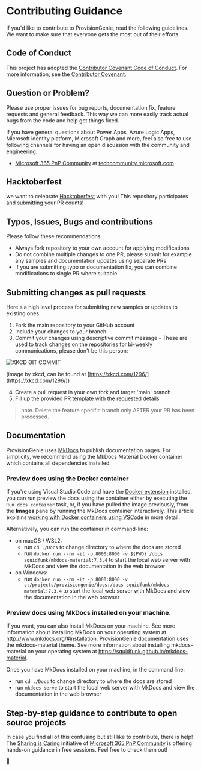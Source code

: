 # Contributing Guidance

If you'd like to contribute to ProvisionGenie, read the following guidelines. We want to make sure that everyone gets the most out of their efforts.

## Code of Conduct

This project has adopted the [Contributor Covenant Code of Conduct](https://github.com/ProvisionGenie/ProvisionGenie/blob/main/CODE_OF_CONDUCT.md).
For more information, see the [Contributor Covenant](https://www.contributor-covenant.org/).

## Question or Problem?

Please use proper issues for bug reports, documentation fix, feature requests and general feedback. This way we can more easily track actual bugs from the code and help get things fixed.

If you have general questions about Power Apps, Azure Logic Apps, Microsoft identity platform, Microsoft Graph and more, feel also free to use following channels for having an open discussion with the community and engineering.

- [Microsoft 365 PnP Community](https://techcommunity.microsoft.com/t5/microsoft-365-pnp-blog/bg-p/Microsoft365PnPBlog) at [techcommunity.microsoft.com](https://techcommunity.microsoft.com)

## Hacktoberfest

we want to celebrate [Hacktoberfest](https://hacktoberfest.digitalocean.com/) with you! This repository participates and submitting your PR counts!

## Typos, Issues, Bugs and contributions

Please follow these recommendations.

- Always fork repository to your own account for applying modifications
- Do not combine multiple changes to one PR, please submit for example any samples and documentation updates using separate PRs
- If you are submitting typo or documentation fix, you can combine modifications to single PR where suitable

## Submitting changes as pull requests

Here's a high level process for submitting new samples or updates to existing ones.

1. Fork the main repository to your GitHub account
2. Include your changes to your branch
3. Commit your changes using descriptive commit message - These are used to track changes on the repositories for bi-weekly communications, please don't be this person:

![XKCD GIT COMMIT](https://imgs.xkcd.com/comics/git_commit.png)

(image by xkcd, can be found at [https://xkcd.com/1296/](https://xkcd.com/1296/))

4. Create a pull request in your own fork and target 'main' branch
5. Fill up the provided PR template with the requested details

> note. Delete the feature specific branch only AFTER your PR has been processed.

## Documentation
ProvisionGenie uses [MkDocs](https://www.mkdocs.org/]) to publish documentation pages. For simplicity, we recommend using the MkDocs Material Docker container which contains all dependencies installed.

### Preview docs using the Docker container
If you're using Visual Studio Code and have the [Docker extension](https://code.visualstudio.com/docs/containers/overview) installed, you can run preview the docs using the container either by executing the `Run docs container` task, or, if you have pulled the image previously, from the **Images** pane by running the MkDocs container interactively. This article explains [working with Docker containers using VSCode](https://blog.mastykarz.nl/docker-containers-visual-studio-code-extension/) in more detail.

Alternatively, you can run the container in command-line:

- on macOS / WSL2:
  - run `cd ./Docs` to change directory to where the docs are stored
  - run `docker run --rm -it -p 8000:8000 -v ${PWD}:/docs squidfunk/mkdocs-material:7.3.4` to start the local web server with MkDocs and view the documentation in the web browser
- on Windows:
  - run `docker run --rm -it -p 8000:8000 -v c:/projects/provisiongenie/docs:/docs squidfunk/mkdocs-material:7.3.4` to start the local web server with MkDocs and view the documentation in the web browser

### Preview docs using MkDocs installed on your machine.
If you want, you can also install MkDocs on your machine. See more information about installing MkDocs on your operating system at http://www.mkdocs.org/#installation. ProvisionGenie documentation uses the mkdocs-material theme. See more information about installing mkdocs-material on your operating system at https://squidfunk.github.io/mkdocs-material.

Once you have MkDocs installed on your machine, in the command line:

- run `cd ./Docs` to change directory to where the docs are stored
- run `mkdocs serve` to start the local web server with MkDocs and view the documentation in the web browser

## Step-by-step guidance to contribute to open source projects

In case you find all of this confusing but still like to contribute, there is help! The [Sharing is Caring](https://pnp.github.io/sharing-is-caring/) initiative of [Microsoft 365 PnP Community](https://aka.ms/m365pnp) is offering hands-on guidance in free sessions. Feel free to check them out!

💖
